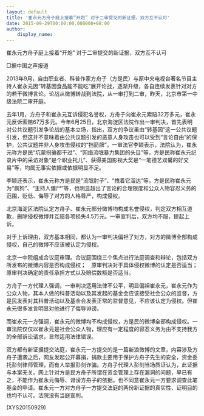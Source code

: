 ```yaml
---
layout: default
title: '崔永元方舟子庭上接着“开炮” 对于二审提交的新证据，双方互不认可'
date: 2015-09-29T00:00:00.000000+08:00
author:
    display_name: 
---
```


崔永元方舟子庭上接着“开炮” 对于二审提交的新证据，双方互不认可

□据中国之声报道

2013年9月，自由职业者、科普作家方舟子（方是民）与原中央电视台著名节目主持人崔永元因“转基因食品能不能吃”展开论战，逐渐升级，各自连续发表针对对方的若干微博言论。论战从微博转战到法院，从一审打到二审，昨天，北京市第一中级法院二审开庭。

去年1月，方舟子和崔永元互诉侵犯名誉权，方舟子向崔永元索赔32万多元，崔永元反诉索赔67万多元。今年6月25日，北京海淀区法院作出一审判决，首先表明对公共议题引发争论战的基本立场，指出，双方的争议虽由“转基因”这一公共议题引发，但这并不意味着由公共议题引发的恶意人身攻击也可以受到“言论自由”的保护，公共议题并非人身攻击侵权的“挡箭牌”。一审法官李颖表示，法院认为，崔永元称方是民“坑蒙拐骗都干过”、“网络流氓暴力集团的头目”等，方是民称崔永元纪录片中的采访对象“是个职业托儿”、获得美国影视大奖是“一笔德艺双馨的好交易”等，均属无事实依据或依据明显不足。

李颖还表示，崔永元称方是民是“流氓肘子”、“拽着它溜达”等，方是民称崔永元为“疯狗”、“主持人僵尸”等，也明显超出了言论的合理限度和公众人物容忍义务的范围，贬低、侮辱了对方的人格尊严，构成侵权。

北京海淀区法院认定方舟子、崔永元部分微博均构成名誉侵权，判定双方相互道歉，删除侵权微博并互赔各项损失4.5万元。一审宣判后，双方均不服，提起上诉。

对于上诉理由，双方基本相同，都认为一审判决偏袒了对方，对方的微博全部构成侵权，自己的微博不应该被认定为侵权。

北京一中院组成合议庭审理。合议庭围绕三个焦点进行法庭调查和辩论，包括双方所发布的微博内容是否构成侵权；　原审判决对于具体侵权微博的认定是否适当；　原审判决确定的责任承担方式以及赔偿数额是否适当。

方舟子一方代理人强调，一审判决适用法律不公平，明显偏袒崔永元，崔永元作为公众人物，其本人做的科普活动以及其发起的基金会应该接受社会公众的监督，方是民发表对其科普活动以及基金会发表正常的监督意见，不应该认定为侵权。但崔永元很多发言明显对他进行了侮辱诽谤。

而崔永元一方强调，崔永元的微博均不构成侵权，方是民的微博全部构成侵权。一审法院仅仅以崔永元是社会公众人物，理应有一定程度的容忍义务为由不支持我方的全部诉讼请求，显然适用法律错误。

双方都有新证据提交法庭，崔永元一方提交的是一篇新浪微博的文章，内容涉及方舟子遭袭之后，网友发起公开募捐，捐款主要用于保护方舟子先生的安全，资金委托彭剑律师管理，而有人举报彭剑诈骗。方舟子代理人彭剑当场质证认为，此证据与本案无关。网上针对方是民方舟子所谓在资金管理上存在漏洞的问题，早已有之，不能作为崔永元侮辱、诽谤方舟子的依据。也不同意崔永元一方要求调查此笔基金的申请。崔永元一方对方舟子一方提交法庭的两份新证据的真实性、证明目的也均不认可。法院没有当庭宣判。

(XYS20150929)

